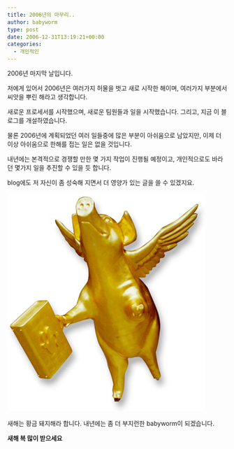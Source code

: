 ```yaml
---
title: 2006년의 마무리..
author: babyworm
type: post
date: 2006-12-31T13:19:21+00:00
categories:
  - 개인적인
---
```

2006년 마지막 날입니다.

저에게 있어서 2006년은 여러가지 허물을 벗고 새로 시작한 해이며, 여러가지 부분에서 씨앗을 뿌린 해라고 생각합니다.

새로운 프로세서를 시작했으며, 새로운 팀원들과 일을 시작했습니다.
그리고, 지금 이 블로그를 개설하였습니다.

물론 2006년에 계획되었던 여러 일들중에 많은 부분이 아쉬움으로 남았지만, 이제 더 이상 아쉬움으로 한해를 접는 일은 없을 것입니다.

내년에는 본격적으로 경쟁할 만한 몇 가지 작업이 진행될 예정이고, 개인적으로도 바라던 몇가지 일을 추진할 수 있을 듯 합니다.

blog에도 저 자신이 좀 성숙해 지면서 더 영양가 있는 글을 쓸 수 있겠지요.

![2007년 한해는 비상하겠습니다. ](featured_golden_pig.jpg)

새해는 황금 돼지해라 합니다.
내년에는 좀 더 부지런한 babyworm이 되겠습니다.

**새해 복 많이 받으세요**
